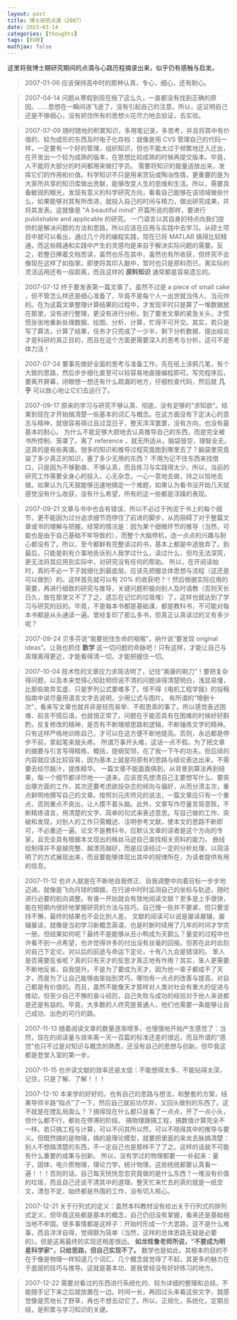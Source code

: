 ```yaml
---
layout: post
title: 博士研究点滴（2007）
date: 2023-03-14
categories: [thoughts]
tags: [科研]
mathjax: false
---
```


这里将我博士期研究期间的点滴与心路历程摘录出来，似乎仍有感触与启发。

> 2007-01-06 应该保持高中时的那种认真，专心，细心，还有耐心。

> 2007-04-14 问题从寒假到现在拖了这么久，一直都没有找到正确的原因。……思想在一瞬间进飞逝了，没有引起自己的注意。所以，这证明自己还是不够细心，没有抓住所有的思想火花尽力地去验证，去实验。

> 2007-07-09 随时随地的积累知识，多用笔记录，多思考，并且将其中有价值的、较为成形的东西及时电子化存档：就像是用 CVS 管理自己的代码一样，一定要有一个好的管理，组织知识，但也不能太过于频繁地迁入迁出，在开发出一个较为成熟的版本，在思想比较成熟的时候再提交版本。毕竟，人不能将大部分的时间都用来做打字员。
> 需要将知识的能量适放出来，发挥它们的作用和价值。科学知识不只是用来赏玩或陶冶性情，更重要的是为大家所共享的知识库做出贡献，能够改变人生的思维和生活。所以，需要具备敏锐的眼光，发现有意义的科学研究方向，看看自己能够在该领域做些什么，如果能够对其有所改进，就投入自己的时间与精力，做出研究成果，并将其发表。这就像是 "A beautiful mind" 开篇所说的那样，要进行 publishable and applicable 的研究。
> 一门语言以其自身的特点向我们提供的是解决问题的方法和思路，所以应该在应用与实践中去学习。从硕士项目中就可以看出，通过几个月的编程实践，现在已将 MATLAB 搞得比较精通，而这些精通和实践中产生的灵感均是来自于解决实际问题的需要。反之，若整日捧着文档苦读，虽然也乐在其中，虽然也有所收获，但终究不会像现在这样了如指掌。即使将其印入脑中，暂时也只是原料而已，离实际的灵活运用还有一段距离，而且这样的 **原料知识** 通常都是容易遗忘的。

> 2007-07-12 终于要发表第一篇文章了。虽然不过是 a piece of small cake ，但不管怎么样还是细心准备了，毕竟不是每个人一出世就当伟人、当元帅的。在为这篇文章整理计算结果的过程中，才发现平时只是算了一堆数据放在那里，没有进行整理，更没有进行分析。到了要发文章的紧急关头，才慌慌张张地重新处理数据、绘图、分析、计算，忙得不可开交。其实，若只是写了算法，计算了结果，任务才只完成了一少半，剩下分析数据、提出结论才是科研的真正目的，而且在这个方面更需要深入的思考与分析，这可不是体力活！

> 2007-07-24 要事先做好全面的思考与准备工作，先在纸上涂鸦几笔，有个大致的思路，然后步步细化直至可以较容易地直接编程即可。写完程序后，要离开屏幕，闭眼想一想还有什么疏漏的地方，仔细检查代码，然后就 **几乎** 可以放心地让它们去运行了。

> 2007-09-17 原来的学习与研究不够认真、彻底，没有足够的“求知欲“。结果到现在才开始搞清楚一些基本的词汇与概念。在这方面没有下定决心的意志与精神，就很容易得过且过混日子，整天浑浑噩噩，没有方向，也没有最基本的耐心。
> 为什么不能足够大胆地去认真推导自己的东西，而是完全被书所控制、笼罩了。离了 reference ，就无所适从，脑袋皆空，理智全无，这真的是有些离谱。很多的知识和推导过程究竟跑到哪里去了？脑袋里究竟装了多少真正的知识，塞了多少无用的东西？
> 不用为记不住东西来找借口，只是因为不够勤奋、不够认真，而且练习与实践得太少。所以，当前的研究工作需要全身心的投入，心无杂念，一心一意地去做，持之以恒地去做。如果认为几天就能够迅速地搞定一个难题，如果认为看书没开始几天就感觉没有什么收获，没有什么希望，所有的这一些都是浮躁的表现。

> 2007-09-21 文章与书中也会有错误，所以不必过于拘泥于书上的每个细节，更不能因为过分追求细节而停住了前进的脚步，从而阻碍了对于整篇文章或书的理解与把握。经常的情况是：因为某个细微环节的推导（当然，可能也是由于自己基础不牢导致的），而整个大脑停机，连一点点的兴趣与耐心都没有了。所以，至今都鲜有完整读过的书，基本上都是中途放弃了。到最后，只能是刹有介事地告诉别人我学过什么，读过什么，但均无法深究，更无法将其应用到实际中，对研究没有任何的帮助。
> 所以，在开阅读始时，真的不必一下子就细化到最底层。应该先把握总体思想与流程（这还是可以做到）的。这样首先就可以有 20% 的收获吧？！然后根据实际应用的需要，再进行细致的研究与推导，关键问题积极向别人及时请教（否则天长日久，放在那里又不了了之，遗忘在记忆的垃圾堆）了，这样也就达到了学习与研究的目的。毕竟，不是每本书都是基础课，都是教科书，不可能对每本书都是从头通读一遍。曾经复印了那么多书，但真正认真读过的又有多少呢？

> 2007-09-24 贝多芬说“我要扼住生命的咽喉”，纳什说“要发现 original ideas”。让我也抓住 **数学** 这一切问题的命脉吧！只有这样，才能让自己与真理离得更近，才能看得清一切，才能把握住一切。

> 2007-10-04 技术性的文章应力求简洁明了，记住“奥康的剃刀”！要把复杂得问题，以及本来觉得心知肚明但说不清的问题讲得清楚明白，浅显易懂，比那些故弄玄虚、只是罗列公式要难多了。怪不得《电机工程学报》的投稿指南中说尽量用语言文字去说明，少用公式与图片。
> 有所谓的“增删十次”，看来写文章也就并非是轻而易举、不假思索的事了。所以感觉表述困难、前言不搭后语，也就很正常了。问题在于能否具有在困难的时候好好斟酌，反复修改的精神，是否有不断理顺思路和逻辑，不断锤炼文字的精神。只有这样严格地训练自己，才可以在这方便不断地提高。否则，永远都是停步不前，拿起笔来就头疼。
> 所谓万事开头难，这话一点不假。为了把文章的摘要与引言写得精练、概括，提纲契领，花了我一下午的功夫。但后续的内容就应该比较容易，因为基本上就是将原有的思路与结论表达出来，不需要去绞尽脑汁，提炼精华。
> 一篇文章不能面面俱到，从背景到算法再到结果，每一个细节都详尽地一一道来。应该首先想清自己主要想写什么、要突出哪方面的工作，其次还要考虑欲投杂志的倾向与偏好，从而分清主次，重点鲜明地撰写自己的文章。按照刘元庆师兄的说法，一篇文章应只有一个重点，否则重点不突出，让人摸不着头脑。此外，文章写作尽量言简意赅，不断精炼语言，用清楚的文字、简单的句式来表述意思。写自己做的工作、突破和发现，对别人的工作只需概述、注明参考文献，使本文的思路不断即可，不必重述一遍。论文不是教科书，应默认文章的读者是这个方向的专家，且完全具有根据本文现出的蛛丝马迹自己查找相关资料的能力。
> 曲线绘制得并不是越完整、越漂亮越好，而是应该经过一定的分析处理，以简洁明了的方式展现出来，而且要能够体现出其中的规律所在，为读者提供有用的信息。

> 2007-11-12 也许人就是在不断地自我修正、自我调整中向着目标一步步地迈进。就像是飞向月球的嫦娥，在行进中时时监测自己的坐标与轨迹，随时进行必要的航向调整。有谁一开始就会有效地阅读文献？至多是上手很快，能在短期内很好地掌握研究的方法与技巧。自己慢一些并不要紧，但只要坚持不懈，最终的结果也不会比别人差。
> 文献的阅读可以说是屡读屡辍，屡辍屡读，就像是当初学习新概念英语，也是时断时续用了几年的时间才学完一册。但结果如何呢？最终不是能够从丑小鸭成为天鹅么？量变的过程中也许看不到一点希望，也许觉得许多的付出没有丝毫的回报。但若在此时此刻对自己下定论，对以后的前途与命运下定论，十有八九会是错误的。
> 笨人是否需要反省呢？真的只有天才的反思才真正地有作用？其实，笨人更需要不断地反省，自我提升。不是为了要成为天才，因为他一辈子都成不了天才，而是为了让自己能够由笨拙到灵巧，哪怕有一点点的改善与提高，对自己都是有价值的。而且，虽然不能像天才那样对人类对社会有重大的促进与推动，但至少自己不懈的奋斗经历，自己失败与成功的经验对于他人来说都是还是有益的。毕竟，大多数的人终究是普通人，他们也需要一条能够让自己成功、出色的可行的路。

> 2007-11-13 随着阅读文章的数量逐渐增多，也慢慢地开始产生感觉了：当然，现在的阅读量与效率离一天一百篇的标准还差的很远，而且所谓的“感觉”也只不过是对知识与概念的熟悉，还没有自己的思想与创新。但毕竟这都是登堂入室的第一步。

> 2007-11-15 也许读文献的效率还是太低：不能想得太多，不能钻得太深，记住，只是了解、了解！！！

> 2007-12-10 本来学的好好的，也有自己的思路与想法，和整套的方案，结果导师半路“指点”了一下，然后自己就前功尽弃，又回头做别的东西了。这不就是在搅乱局面么？？搞得现在什么都只是看了一点点，开了一点小头，但什么都不行，都处在停滞的阶段。
> 搞物理跟搞工程，搞数值计算完全不一样。若只搞工程与计算，可以不问其所以然，可以不晓得其中的推导与要义。但既然搞的是物理，搞的是理论模型，就要把里面的来龙去脉搞清楚：别人不想搞清楚的东西，不一定自己也是那样不了了之。这样的话就不可能有什么重要的成果与创新。
> 所以，没有学过的物理都要一一补起来：量子，固体，电介质物理，理论力学，统计物理，这些统统都要认真看一遍！！！否则的话，自己每天恍恍忽忽究竟做的是什么东西？一堆没有价值的垃圾，而且自己还说不清其中的道理。整天忙来忙去的真的就是一纸空文，漂忽不定，始终都是外围的工作，没有切入核心。

> 2007-12-21 关于行列式的定义：虽然本科教材没有给出关于行列式的排列式定义，但毕竟这些都是基本的概念，自己仍旧没有掌握，看来还是基础相当地不牢固。很多事情都是这样子：开始时形成一个大思路，这不是什么难事，而且洋洋自得，觉得颇为简单（当然，这样的总体思路无疑是必要的）。但是这离最终的实现还相差很远。 **如龙桂鲁老师所说，“不要成为明星科学家”，只给思路，但自己实现不了。** 数学也是如此，其根本的目的不在于像是物理一样知道几个词汇、几个概念就觉得了不起，其更多的魅力在于底层的技巧与推导。这就是基本功，是我曾经没有好好练习的地方。

> 2007-12-22 需要对看过的东西进行系统化的、较为详细的整理和总结，不能随手记下来之后就放置在一边。时间一长，再回过头来看这些文字，就感觉像是荒地长了野草，再也不想去动它了。所以，正规化，系统化，定期总结，是积累与学习知识的关键。

